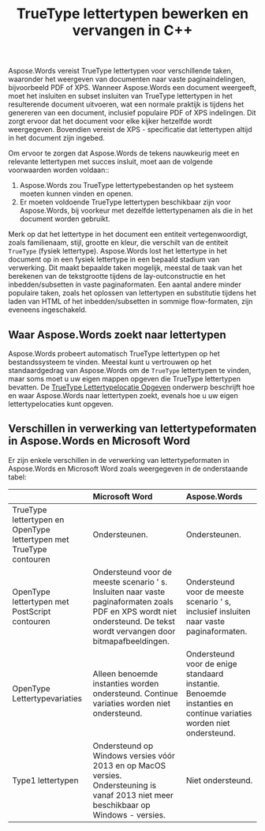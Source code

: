 ﻿---
title: TrueType lettertypen bewerken en vervangen in C++
second_title: Aspose.Words voor C++
articleTitle: TrueType lettertypen bewerken en vervangen
linktitle: TrueType lettertypen bewerken en vervangen
description: "Aspose.Words voor C++ kan de juiste TrueType lettertypen insluiten in het resulterende document om ervoor te zorgen dat het nauwkeurig wordt weergegeven. Als een lettertype of een specifiek teken niet beschikbaar is, zoekt Aspose.Words naar een geschikte lettertypevervanging of gebruikt het font fallback-mechanisme."
type: docs
weight: 10
url: /nl/cpp/manipulate-and-substitute-truetype-fonts/
timestamp: 2024-10-21-11-17-44
---

Aspose.Words vereist TrueType lettertypen voor verschillende taken, waaronder het weergeven van documenten naar vaste paginaindelingen, bijvoorbeeld PDF of XPS. Wanneer Aspose.Words een document weergeeft, moet het insluiten en subset insluiten van TrueType lettertypen in het resulterende document uitvoeren, wat een normale praktijk is tijdens het genereren van een document, inclusief populaire PDF of XPS indelingen. Dit zorgt ervoor dat het document voor elke kijker hetzelfde wordt weergegeven. Bovendien vereist de XPS - specificatie dat lettertypen altijd in het document zijn ingebed.

Om ervoor te zorgen dat Aspose.Words de tekens nauwkeurig meet en relevante lettertypen met succes insluit, moet aan de volgende voorwaarden worden voldaan::

1. Aspose.Words zou TrueType lettertypebestanden op het systeem moeten kunnen vinden en openen.
1. Er moeten voldoende TrueType lettertypen beschikbaar zijn voor Aspose.Words, bij voorkeur met dezelfde lettertypenamen als die in het document worden gebruikt.

Merk op dat het lettertype in het document een entiteit vertegenwoordigt, zoals familienaam, stijl, grootte en kleur, die verschilt van de entiteit `TrueType` (fysiek lettertype). Aspose.Words lost het lettertype in het document op in een fysiek lettertype in een bepaald stadium van verwerking. Dit maakt bepaalde taken mogelijk, meestal de taak van het berekenen van de tekstgrootte tijdens de lay-outconstructie en het inbedden/subsetten in vaste paginaformaten. Een aantal andere minder populaire taken, zoals het oplossen van lettertypen en substitutie tijdens het laden van HTML of het inbedden/subsetten in sommige flow-formaten, zijn eveneens ingeschakeld.

## Waar Aspose.Words zoekt naar lettertypen

Aspose.Words probeert automatisch TrueType lettertypen op het bestandssysteem te vinden. Meestal kunt u vertrouwen op het standaardgedrag van Aspose.Words om de `TrueType` lettertypen te vinden, maar soms moet u uw eigen mappen opgeven die TrueType lettertypen bevatten. De [TrueType Lettertypelocatie Opgeven](/words/cpp/specify-truetype-fonts-location/) onderwerp beschrijft hoe en waar Aspose.Words naar lettertypen zoekt, evenals hoe u uw eigen lettertypelocaties kunt opgeven.

## Verschillen in verwerking van lettertypeformaten in Aspose.Words en Microsoft Word

Er zijn enkele verschillen in de verwerking van lettertypeformaten in Aspose.Words en Microsoft Word zoals weergegeven in de onderstaande tabel:

|  | Microsoft Word | Aspose.Words |
| :- | :- | :- |
| TrueType lettertypen en OpenType lettertypen met TrueType contouren | Ondersteunen. | Ondersteunen. |
| OpenType lettertypen met PostScript contouren | Ondersteund voor de meeste scenario ' s. Insluiten naar vaste paginaformaten zoals PDF en XPS wordt niet ondersteund. De tekst wordt vervangen door bitmapafbeeldingen. | Ondersteund voor de meeste scenario ' s, inclusief insluiten naar vaste paginaformaten. |
| OpenType Lettertypevariaties | Alleen benoemde instanties worden ondersteund. Continue variaties worden niet ondersteund. | Ondersteund voor de enige standaard instantie. Benoemde instanties en continue variaties worden niet ondersteund. |
| Type1 lettertypen | Ondersteund op Windows versies vóór 2013 en op MacOS versies. Ondersteuning is vanaf 2013 niet meer beschikbaar op Windows - versies. | Niet ondersteund. |


